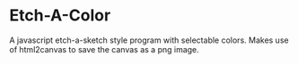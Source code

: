 # Etch-A-Color 

A javascript etch-a-sketch style program with selectable colors. Makes use of html2canvas to save the canvas as a png image.